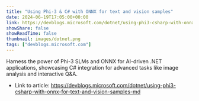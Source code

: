 ```yaml
---
title: "Using Phi-3 & C# with ONNX for text and vision samples"
date: 2024-06-19T17:05:00+00:00
link: https://devblogs.microsoft.com/dotnet/using-phi3-csharp-with-onnx-for-text-and-vision-samples-md
showShare: false
showReadTime: false
thumbnail: images/dotnet.png
tags: ["devblogs.microsoft.com"]
---
```

Harness the power of Phi-3 SLMs and ONNX for AI-driven .NET applications, showcasing C# integration for advanced tasks like image analysis and interactive Q&A.

- Link to article: https://devblogs.microsoft.com/dotnet/using-phi3-csharp-with-onnx-for-text-and-vision-samples-md